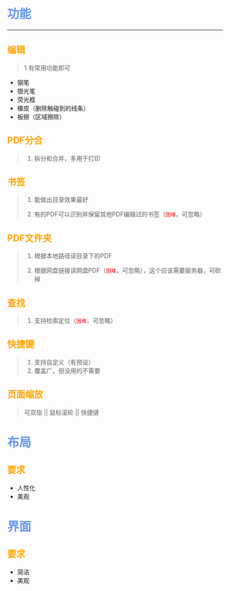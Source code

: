 # <font color='cornflowerblue'>功能</font>

---

## <font color='orange'>编辑</font>

>   1.有常用功能即可

-   钢笔
-   银光笔
-   荧光框
-   橡皮（删除触碰到的线条）
-   板擦（区域擦除）

## <font color='orange'>PDF分合</font>

>   1.  拆分和合并，多用于打印

## <font color='orange'>书签</font>

>   1.  能做出目录效果最好
>
>   2.  有的PDF可以识别并保留其他PDF编辑过的书签（<font color='red'>`困难`</font>，可忽略）

## <font color='orange'>PDF文件夹</font>

>   1.  根据本地路径读目录下的PDF
>
>   2.  根据网盘链接读网盘PDF（<font color='red'>`困难`</font>，可忽略），这个应该需要服务器，可砍掉

## <font color='orange'>查找</font>

>   1.  支持检索定位（<font color='red'>`困难`</font>，可忽略）

## <font color='orange'>快捷键</font>

>   1.  支持自定义（有预设）
>   2.  覆盖广，但没用的不需要

## <font color='orange'>页面缩放</font>

>   可双指 || 鼠标滚轮 || 快捷键

# <font color='cornflowerblue'>布局</font>

## <font color='orange'>要求</font>

-   人性化
-   美观

# <font color='cornflowerblue'>界面</font>

## <font color='orange'>要求</font>

-   简洁
-   美观 
